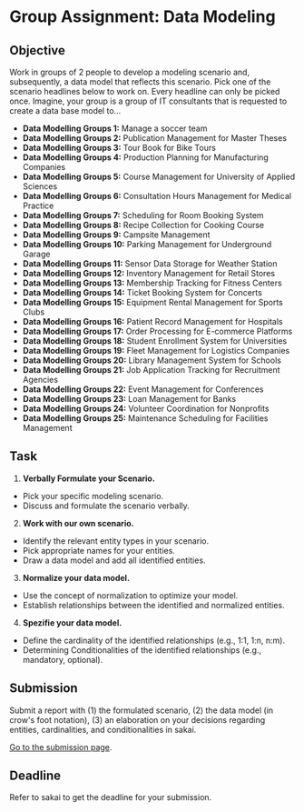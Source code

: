 # Group Assignment: Data Modeling

## Objective

Work in groups of 2 people to develop a modeling scenario and, subsequently, a data model that reflects this scenario. Pick one of the scenario headlines below to work on. Every headline can only be picked once. Imagine, your group is a group of IT consultants that is requested to create a data base model to...

* **Data Modelling Groups 1:** Manage a soccer team
* **Data Modelling Groups 2:** Publication Management for Master Theses
* **Data Modelling Groups 3:** Tour Book for Bike Tours
* **Data Modelling Groups 4:** Production Planning for Manufacturing Companies
* **Data Modelling Groups 5:** Course Management for University of Applied Sciences
* **Data Modelling Groups 6:** Consultation Hours Management for Medical Practice
* **Data Modelling Groups 7:** Scheduling for Room Booking System
* **Data Modelling Groups 8:** Recipe Collection for Cooking Course
* **Data Modelling Groups 9:** Campsite Management
* **Data Modelling Groups 10:** Parking Management for Underground Garage
* **Data Modelling Groups 11:** Sensor Data Storage for Weather Station
* **Data Modelling Groups 12:** Inventory Management for Retail Stores
* **Data Modelling Groups 13:** Membership Tracking for Fitness Centers
* **Data Modelling Groups 14:** Ticket Booking System for Concerts
* **Data Modelling Groups 15:** Equipment Rental Management for Sports Clubs
* **Data Modelling Groups 16:** Patient Record Management for Hospitals
* **Data Modelling Groups 17:** Order Processing for E-commerce Platforms
* **Data Modelling Groups 18:** Student Enrollment System for Universities
* **Data Modelling Groups 19:** Fleet Management for Logistics Companies
* **Data Modelling Groups 20:** Library Management System for Schools
* **Data Modelling Groups 21:** Job Application Tracking for Recruitment Agencies
* **Data Modelling Groups 22:** Event Management for Conferences
* **Data Modelling Groups 23:** Loan Management for Banks
* **Data Modelling Groups 24:** Volunteer Coordination for Nonprofits
* **Data Modelling Groups 25:** Maintenance Scheduling for Facilities Management

## Task

1. **Verbally Formulate your Scenario.**

* Pick your specific modeling scenario.
* Discuss and formulate the scenario verbally.

2. **Work with our own scenario.**

* Identify the relevant entity types in your scenario.
* Pick appropriate names for your entities.
* Draw a data model and add all identified entities.

3. **Normalize your data model.**

* Use the concept of normalization to optimize your model.
* Establish relationships between the identified and normalized entities.

4. **Spezifie your data model.**

* Define the cardinality of the identified relationships (e.g., 1:1, 1:n, n:m).
* Determining Conditionalities of the identified relationships (e.g., mandatory, optional).

## Submission

Submit a report with (1) the formulated scenario, (2) the data model (in crow's foot notation), (3) an elaboration on your decisions regarding entities, cardinalities, and conditionalities in sakai.

[Go to the submission page](https://sakai.mci4me.at/x/vHOGuP).

## Deadline

Refer to sakai to get the deadline for your submission.
